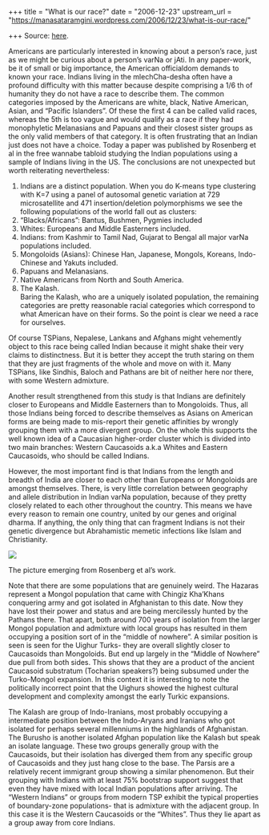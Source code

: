 +++
title = "What is our race?"
date = "2006-12-23"
upstream_url = "https://manasataramgini.wordpress.com/2006/12/23/what-is-our-race/"

+++
Source: [here](https://manasataramgini.wordpress.com/2006/12/23/what-is-our-race/).

Americans are particularly interested in knowing about a person’s race,
just as we might be curious about a person’s varNa or jAti. In any
paper-work, be it of small or big importance, the American officialdom
demands to known your race. Indians living in the mlechCha-desha often
have a profound difficulty with this matter because despite comprising a
1/6 th of humanity they do not have a race to describe them. The common
categories imposed by the Americans are white, black, Native American,
Asian, and “Pacific Islanders”. Of these the first 4 can be called valid
races, whereas the 5th is too vague and would qualify as a race if they
had monophyletic Melanasians and Papuans and their closest sister groups
as the only valid members of that category. It is often frustrating that
an Indian just does not have a choice. Today a paper was published by
Rosenberg et al in the free wannabe tabloid studying the Indian
populations using a sample of Indians living in the US. The conclusions
are not unexpected but worth reiterating nevertheless:  
1) Indians are a distinct population. When you do K-means type
clustering with K=7 using a panel of autosomal genetic variation at 729
microsatellite and 471 insertion/deletion polymorphisms we see the
following populations of the world fall out as clusters:  
1) “Blacks/Africans”: Bantus, Bushmen, Pygmies included  
2) Whites: Europeans and Middle Easterners included.  
3) Indians: from Kashmir to Tamil Nad, Gujarat to Bengal all major varNa
populations included.  
4) Mongoloids (Asians): Chinese Han, Japanese, Mongols, Koreans,
Indo-Chinese and Yakuts included.  
5) Papuans and Melanasians.  
6) Native Americans from North and South America.  
7) The Kalash.  
Baring the Kalash, who are a uniquely isolated population, the remaining
categories are pretty reasonable racial categories which correspond to
what American have on their forms. So the point is clear we need a race
for ourselves.

Of course TSPians, Nepalese, Lankans and Afghans might vehemently object
to this race being called Indian because it might shake their very
claims to distinctness. But it is better they accept the truth staring
on them that they are just fragments of the whole and move on with it.
Many TSPians, like Sindhis, Baloch and Pathans are bit of neither here
nor there, with some Western admixture.

Another result strengthened from this study is that Indians are
definitely closer to Europeans and Middle Easterners than to Mongoloids.
Thus, all those Indians being forced to describe themselves as Asians on
American forms are being made to mis-report their genetic affinities by
wrongly grouping them with a more divergent group. On the whole this
supports the well known idea of a Caucasian higher-order cluster which
is divided into two main branches: Western Caucasoids a.k.a Whites and
Eastern Caucasoids, who should be called Indians.

However, the most important find is that Indians from the length and
breadth of India are closer to each other than Europeans or Mongoloids
are amongst themselves. There, is very little correlation between
geography and allele distribution in Indian varNa population, because of
they pretty closely related to each other throughout the country. This
means we have every reason to remain one country, united by our genes
and original dharma. If anything, the only thing that can fragment
Indians is not their genetic divergence but Abrahamistic memetic
infections like Islam and Christianity.

[![](https://i2.wp.com/bp3.blogger.com/_ZhvcTTaaD_4/RY1szO6AkuI/AAAAAAAAAAY/vFLi7oy9VUE/s320/indian_race.jpg)](http://bp3.blogger.com/_ZhvcTTaaD_4/RY1szO6AkuI/AAAAAAAAAAY/vFLi7oy9VUE/s1600-h/indian_race.jpg)

The picture emerging from Rosenberg et al’s work.

Note that there are some populations that are genuinely weird. The
Hazaras represent a Mongol population that came with Chingiz Kha’Khans
conquering army and got isolated in Afghanistan to this date. Now they
have lost their power and status and are being mercilessly hunted by the
Pathans there. That apart, both around 700 years of isolation from the
larger Mongol population and admixture with local groups has resulted in
them occupying a position sort of in the “middle of nowhere”. A similar
position is seen is seen for the Uighur Turks- they are overall slightly
closer to Caucasoids than Mongoloids. But end up largely in the “Middle
of Nowhere” due pull from both sides. This shows that they are a product
of the ancient Caucasoid substratum (Tocharian speakers?) being subsumed
under the Turko-Mongol expansion. In this context it is interesting to
note the politically incorrect point that the Uighurs showed the highest
cultural development and complexity amongst the early Turkic expansions.

The Kalash are group of Indo-Iranians, most probably occupying a
intermediate position between the Indo-Aryans and Iranians who got
isolated for perhaps several millenniums in the highlands of
Afghanistan. The Burusho is another isolated Afghan population like the
Kalash but speak an isolate language. These two groups generally group
with the Caucasoids, but their isolation has diverged them from any
specific group of Caucasoids and they just hang close to the base. The
Parsis are a relatively recent immigrant group showing a similar
phenomenon. But their grouping with Indians with at least 75% bootstrap
support suggest that even they have mixed with local Indian populations
after arriving. The “Western Indians” or groups from modern TSP exhibit
the typical properties of boundary-zone populations- that is admixture
with the adjacent group. In this case it is the Western Caucasoids or
the “Whites”. Thus they lie apart as a group away from core Indians.

